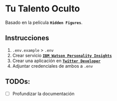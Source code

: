 # Tu Talento Oculto

Basado en la película **`Hidden Figures`**.

## Instrucciones

1. `.env.example` > `.env`
2. Crear servicio [**`IBM Watson Personality Insights`**](https://cloud.ibm.com/catalog/services/personality-insights)
3. Crear una aplicación en [**`Twitter Developer`**](https://developer.twitter.com/en/apps/create)
4. Adjuntar credenciales de ambos a `.env`

## TODOs:

- [ ] Profundizar la documentación
